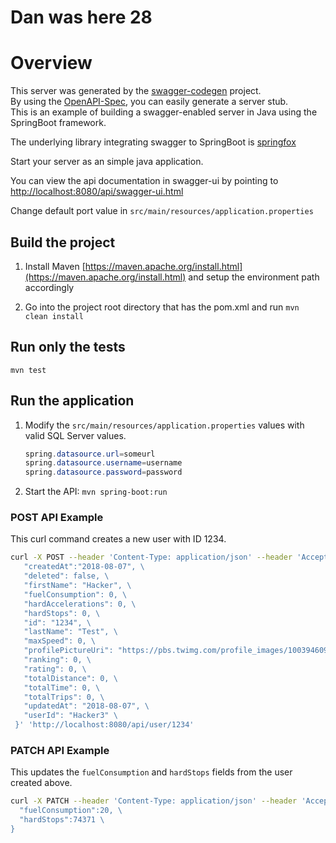 # Dan was here 28

# Overview

This server was generated by the [swagger-codegen](https://github.com/swagger-api/swagger-codegen) project.  
By using the [OpenAPI-Spec](https://github.com/swagger-api/swagger-core), you can easily generate a server stub.  
This is an example of building a swagger-enabled server in Java using the SpringBoot framework.  

The underlying library integrating swagger to SpringBoot is [springfox](https://github.com/springfox/springfox)  

Start your server as an simple java application.

You can view the api documentation in swagger-ui by pointing to
[http://localhost:8080/api/swagger-ui.html](http://localhost:8080/api/swagger-ui.html)

Change default port value in `src/main/resources/application.properties`

## Build the project

1. Install Maven [https://maven.apache.org/install.html](https://maven.apache.org/install.html) and setup the environment path accordingly

2. Go into the project root directory that has the pom.xml and run `mvn clean install`

## Run only the tests

`mvn test`

## Run the application

1. Modify the `src/main/resources/application.properties` values with valid SQL Server values.

    ```java
    spring.datasource.url=someurl
    spring.datasource.username=username
    spring.datasource.password=password
    ```

1. Start the API: `mvn spring-boot:run`

### POST API Example

This curl command creates a new user with ID 1234.

```bash
curl -X POST --header 'Content-Type: application/json' --header 'Accept: application/json' -d '{ \ 
   "createdAt":"2018-08-07", \ 
   "deleted": false, \ 
   "firstName": "Hacker", \ 
   "fuelConsumption": 0, \ 
   "hardAccelerations": 0, \ 
   "hardStops": 0, \ 
   "id": "1234", \ 
   "lastName": "Test", \ 
   "maxSpeed": 0, \ 
   "profilePictureUri": "https://pbs.twimg.com/profile_images/1003946090146693122/IdMjh-FQ_bigger.jpg", \ 
   "ranking": 0, \ 
   "rating": 0, \ 
   "totalDistance": 0, \ 
   "totalTime": 0, \ 
   "totalTrips": 0, \ 
   "updatedAt": "2018-08-07", \ 
   "userId": "Hacker3" \ 
 }' 'http://localhost:8080/api/user/1234'
```

### PATCH API Example

This updates the `fuelConsumption` and `hardStops` fields from the user created above.

```bash
curl -X PATCH --header 'Content-Type: application/json' --header 'Accept: application/json' -d '{ \ 
  "fuelConsumption":20, \ 
  "hardStops":74371 \ 
}
```


